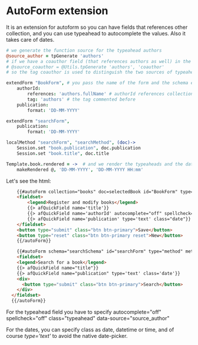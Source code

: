 AutoForm extension
==================

It is an extension for autoform so you can have fields that references other collection, and you can use typeahead to autocomplete the values. Also it takes care of dates.

```coffee
# we generate the function source for the typeahead authors
@source_author = tpGenerate 'authors'
# if we have a coauthor field (that references authors as well) in the book, we have to define
# @source_coauthor = @Utils.tpGenerate 'authors', 'coauthor'
# so the tag coauthor is used to distinguish the two sources of typeahead

extendForm "BookForm", # you pass the name of the form and the schema extension
    authorId:
        references: 'authors.fullName' # authorId references collection authors, and fullName is the field to display
        tag: 'authors' # the tag commented before
    publication:
        format: 'DD-MM-YYYY'

extendForm "searchForm",
    publication:
        format: 'DD-MM-YYYY'

localMethod "searchForm", "searchMethod", (doc)->  
    Session.set "book.publication", doc.publication 
    Session.set "book.title", doc.title

Template.book.rendered = ->  # and we render the typeaheads and the date pickers
    makeRendered @, 'DD-MM-YYYY', 'DD-MM-YYYY HH:mm'    
```

Let's see the html:
```html
    {{#autoForm collection="books" doc=selectedBook id="BookForm" type=typeBookForm validation='submit'}}
    <fieldset>    
        <legend>Register and modify books</legend>    
        {{> afQuickField name='title'}}        
        {{> afQuickField name='authorId' autocomplete="off" spellcheck="off" class="typeahead" data-source="source_author"}}        
        {{> afQuickField name='publication' type='text' class="date"}}
    </fieldset>
    <button type="submit" class="btn btn-primary">Save</button>
    <button type="reset" class="btn btn-primary reset">New</button>
    {{/autoForm}}

    {{#autoForm schema="searchSchema" id="searchForm" type="method" meteormethod="searchMethod"}}
    <fieldset>
    <legend>Search for a book</legend>
    {{> afQuickField name="title"}}
    {{> afQuickField name="publication" type='text' class='date'}}
    <div>
      <button type="submit" class="btn btn-primary">Search</button>
    </div>
  </fieldset>
  {{/autoForm}}  
```

For the typeahead field you have to specify autocomplete="off" spellcheck="off" class="typeahead" data-source="source_author"

For the dates, you can specify class as date, datetime or time, and of course *type='text'* to avoid the native date-picker.
